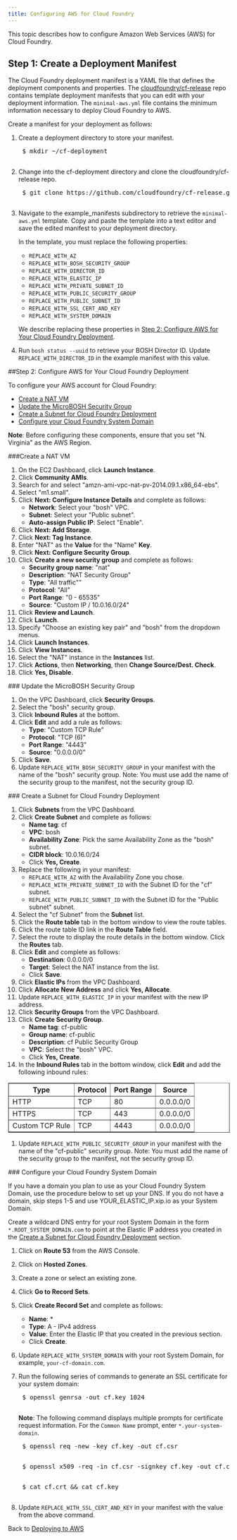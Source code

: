 ```yaml
---
title: Configuring AWS for Cloud Foundry
---
```


This topic describes how to configure Amazon Web Services (AWS) for Cloud
Foundry.

## <a id="create-cf-manifest"></a>Step 1: Create a Deployment Manifest

The Cloud Foundry deployment manifest is a YAML file that defines the deployment
components and properties.
The [cloudfoundry/cf-release](https://github.com/cloudfoundry/cf-release) repo
contains template deployment manifests that you can edit with your deployment
information.
The `minimal-aws.yml` file contains the minimum information necessary to deploy
Cloud Foundry to AWS.

Create a manifest for your deployment as follows:

1. Create a deployment directory to store your manifest.

    <pre class='terminal'>
    $ mkdir ~/cf-deployment
    </pre>

1. Change into the cf-deployment directory and clone the cloudfoundry/cf-release
repo.

    <pre class='terminal'>
    $ git clone https://github.com/cloudfoundry/cf-release.git
    </pre>

1. Navigate to the example_manifests subdirectory to retrieve the
`minimal-aws.yml` template.
Copy and paste the template into a text editor and save the edited manifest to
your deployment directory.

    In the template, you must replace the following properties:
    * `REPLACE_WITH_AZ`
    * `REPLACE_WITH_BOSH_SECURITY_GROUP`
    * `REPLACE_WITH_DIRECTOR_ID`
    * `REPLACE_WITH_ELASTIC_IP`
    * `REPLACE_WITH_PRIVATE_SUBNET_ID`
    * `REPLACE_WITH_PUBLIC_SECURITY_GROUP`
    * `REPLACE_WITH_PUBLIC_SUBNET_ID`
    * `REPLACE_WITH_SSL_CERT_AND_KEY`
    * `REPLACE_WITH_SYSTEM_DOMAIN`

    We describe replacing these properties in [Step 2: Configure AWS for Your Cloud Foundry Deployment](#config-aws).

1. Run `bosh status --uuid` to retrieve your BOSH Director ID.
Update `REPLACE_WITH_DIRECTOR_ID` in the example manifest with this value.

##<a id="config-aws"></a>Step 2: Configure AWS for Your Cloud Foundry Deployment

To configure your AWS account for Cloud Foundry:

* [Create a NAT VM](#create-nat-vm)
* [Update the MicroBOSH Security Group](#update-mibo-sec-group)
* [Create a Subnet for Cloud Foundry Deployment](#create-cf-subnet)
* [Configure your Cloud Foundry System Domain](#config-cf-dns)

<p class="note"><strong>Note</strong>: Before configuring these components, ensure that you set "N. Virginia" as the AWS Region.</p>

###<a id="create-nat-vm"></a>Create a NAT VM

1. On the EC2 Dashboard, click **Launch Instance**.
1. Click **Community AMIs**.
1. Search for and select "amzn-ami-vpc-nat-pv-2014.09.1.x86_64-ebs".
1. Select "m1.small".
1. Click **Next: Configure Instance Details** and complete as follows:
    * **Network**: Select your "bosh" VPC.
    * **Subnet**: Select your "Public subnet".
    * **Auto-assign Public IP**: Select "Enable".
1. Click **Next: Add Storage**.
1. Click **Next: Tag Instance**.
1. Enter "NAT" as the **Value** for the "Name" **Key**.
1. Click **Next: Configure Security Group**.
1. Click **Create a new security group** and complete as follows:
    * **Security group name**: "nat"
    * **Description**: "NAT Security Group"
    * **Type**: "All traffic""
    * **Protocol**: "All"
    * **Port Range**: "0 - 65535"
    * **Source**: "Custom IP / 10.0.16.0/24"
1. Click **Review and Launch**.
1. Click **Launch**.
1. Specify "Choose an existing key pair" and "bosh" from the dropdown
menus.
1. Click **Launch Instances**.
1. Click **View Instances**.
1. Select the "NAT" instance in the **Instances** list.
1. Click **Actions**, then **Networking**, then **Change Source/Dest. Check**.
1. Click **Yes, Disable**.

###<a id="update-mibo-sec-group"></a> Update the MicroBOSH Security Group

1. On the VPC Dashboard, click **Security Groups**.
1. Select the "bosh" security group.
1. Click **Inbound Rules** at the bottom.
1. Click **Edit** and add a rule as follows:
    * **Type**: "Custom TCP Rule"
    * **Protocol**: "TCP (6)"
    * **Port Range**: "4443"
    * **Source**: "0.0.0.0/0"
1. Click **Save**.
1. Update `REPLACE_WITH_BOSH_SECURITY_GROUP` in your manifest with the name of the "bosh" security group. Note: You must use add the name of the security group to the manifest, not the security group ID.

###<a id="create-cf-subnet"></a> Create a Subnet for Cloud Foundry Deployment

1. Click **Subnets** from the VPC Dashboard.
1. Click **Create Subnet** and complete as follows:
    * **Name tag**: cf
    * **VPC**: bosh
    * **Availability Zone**: Pick the same Availability Zone as the "bosh" subnet.
    * **CIDR block**: 10.0.16.0/24
    * Click **Yes, Create**.
1. Replace the following in your manifest:
    * `REPLACE_WITH_AZ` with the Availability Zone you chose.
    * `REPLACE_WITH_PRIVATE_SUBNET_ID` with the Subnet ID for the "cf" subnet.
    * `REPLACE_WITH_PUBLIC_SUBNET_ID` with the Subnet ID for the "Public subnet" subnet.
1. Select the "cf Subnet" from the **Subnet** list.
1. Click the **Route table** tab in the bottom window to view the route tables.
1. Click the route table ID link in the **Route Table** field.
1. Select the route to display the route details in the bottom window. Click the **Routes** tab.
1. Click **Edit** and complete as follows:
    * **Destination**: 0.0.0.0/0
    * **Target**: Select the NAT instance from the list.
    * Click **Save**.
1. Click **Elastic IPs** from the VPC Dashboard.
1. Click **Allocate New Address** and click **Yes, Allocate**.
1. Update `REPLACE_WITH_ELASTIC_IP` in your manifest with the new IP address.
1. Click **Security Groups** from the VPC Dashboard.
1. Click **Create Security Group**.
    * **Name tag**: cf-public
    * **Group name**: cf-public
    * **Description**: cf Public Security Group
    * **VPC**: Select the "bosh" VPC.
    * Click **Yes, Create**.
1. In the **Inbound Rules** tab in the bottom window, click **Edit** and add the following inbound rules:
<table border="1" class="nice">
	<tr>
		<th>Type</th>
		<th>Protocol</th>
		<th>Port Range</th>
		<th>Source</th>
	</tr>
	<tr><td>HTTP</td><td>TCP</td><td>80</td><td>0.0.0.0/0</td></tr>
	<tr><td>HTTPS</td><td>TCP</td><td>443</td><td>0.0.0.0/0</td></tr>
	<tr><td>Custom TCP Rule</td><td>TCP</td><td>4443</td><td>0.0.0.0/0</td></tr>
</table>

1. Update `REPLACE_WITH_PUBLIC_SECURITY_GROUP` in your manifest with the name of the "cf-public" security group. Note: You must add the name of the security group to the manifest, not the security group ID.

###<a id="config-cf-dns"></a> Configure your Cloud Foundry System Domain

If you have a domain you plan to use as your Cloud Foundry System Domain, use
the procedure below to set up your DNS.
If you do not have a domain, skip steps 1-5 and use YOUR\_ELASTIC\_IP.xip.io as
your System Domain.

Create a wildcard DNS entry for your root System Domain in the form
`*.ROOT_SYSTEM_DOMAIN.com` to point at the Elastic IP address you created in the
[Create a Subnet for Cloud Foundry Deployment](#create-cf-subnet) section.

1. Click on **Route 53** from the AWS Console.
1. Click on **Hosted Zones**.
1. Create a zone or select an existing zone.
1. Click **Go to Record Sets**.
1. Click **Create Record Set** and complete as follows:
    * **Name**: *
    * **Type**: A - IPv4 address
    * **Value**: Enter the Elastic IP that you created in the previous section.
    * Click **Create**.

1. Update `REPLACE_WITH_SYSTEM_DOMAIN` with your root System Domain, for example, `your-cf-domain.com`.
1. Run the following series of commands to generate an SSL certificate for your system domain:

    <pre class="terminal">
    $ openssl genrsa -out cf.key 1024
    </pre>

    <p class="note"><strong>Note</strong>: The following command displays multiple prompts for certificate request information. For the <code>Common Name</code> prompt, enter <code>*.your-system-domain</code>.</p>

    <pre class="terminal">
    $ openssl req -new -key cf.key -out cf.csr
    </pre>

    <pre class="terminal">
    $ openssl x509 -req -in cf.csr -signkey cf.key -out cf.crt
    </pre>

    <pre class="terminal">
    $ cat cf.crt && cat cf.key
    </pre>

1. Update `REPLACE_WITH_SSL_CERT_AND_KEY` in your manifest with the value from the above command.

Back to [Deploying to AWS](aws_steps.html)

